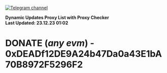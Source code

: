 [![Telegram channel](https://img.shields.io/endpoint?url=https://runkit.io/damiankrawczyk/telegram-badge/branches/master?url=https://t.me/n4z4v0d)](https://t.me/n4z4v0d) 

**Dynamic Updates Proxy List with Proxy Checker**  
**Last Updated: 23.12.23 01:02**

# DONATE (_any evm_) - 0xDEADf12DE9A24b47Da0a43E1bA70B8972F5296F2
